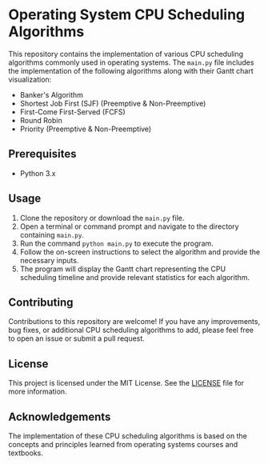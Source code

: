 # Operating System CPU Scheduling Algorithms

This repository contains the implementation of various CPU scheduling algorithms commonly used in operating systems. The `main.py` file includes the implementation of the following algorithms along with their Gantt chart visualization:

- Banker's Algorithm
- Shortest Job First (SJF) (Preemptive & Non-Preemptive)
- First-Come First-Served (FCFS) 
- Round Robin
- Priority (Preemptive & Non-Preemptive)



## Prerequisites
- Python 3.x

## Usage
1. Clone the repository or download the `main.py` file.
2. Open a terminal or command prompt and navigate to the directory containing `main.py`.
3. Run the command `python main.py` to execute the program.
4. Follow the on-screen instructions to select the algorithm and provide the necessary inputs.
5. The program will display the Gantt chart representing the CPU scheduling timeline and provide relevant statistics for each algorithm.

## Contributing
Contributions to this repository are welcome! If you have any improvements, bug fixes, or additional CPU scheduling algorithms to add, please feel free to open an issue or submit a pull request.

## License
This project is licensed under the MIT License. See the [LICENSE](LICENSE) file for more information.

## Acknowledgements
The implementation of these CPU scheduling algorithms is based on the concepts and principles learned from operating systems courses and textbooks.
